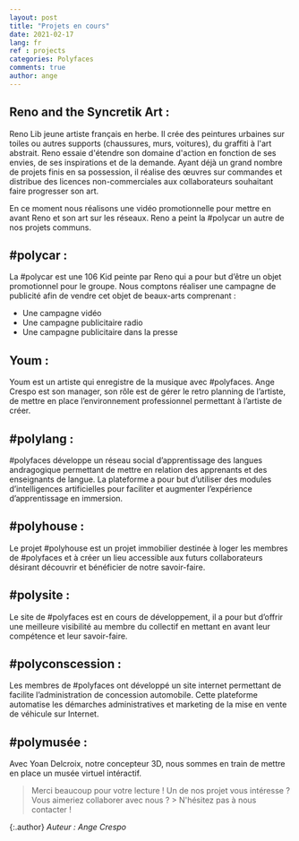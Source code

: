 ```yaml
---
layout: post
title: "Projets en cours"
date: 2021-02-17
lang: fr
ref : projects
categories: Polyfaces
comments: true
author: ange
---
```


## Reno and the Syncretik Art : 

Reno Lib jeune artiste français en herbe. 
Il crée des peintures urbaines sur toiles ou autres supports (chaussures, murs, voitures), du graffiti à l'art abstrait. Reno essaie d'étendre son domaine d'action en fonction de ses envies, de ses inspirations et de la demande.
Ayant déjà un grand nombre de projets finis en sa possession, il réalise des œuvres sur commandes et distribue des licences non-commerciales aux collaborateurs souhaitant faire progresser son art.

En ce moment nous réalisons une vidéo promotionnelle pour mettre en avant Reno et son art sur les réseaux.
Reno a peint la #polycar un autre de nos projets communs. 

## #polycar : 

La #polycar est une 106 Kid peinte par Reno qui a pour but d’être un objet promotionnel pour le groupe. Nous comptons réaliser une campagne de publicité afin de vendre cet objet de beaux-arts comprenant : 
- Une campagne vidéo
- Une campagne publicitaire radio
- Une campagne publicitaire dans la presse 

## Youm : 

Youm est un artiste qui enregistre de la musique avec #polyfaces. Ange Crespo est son manager, son rôle est de gérer le retro planning de l’artiste, de mettre en place l’environnement professionnel permettant à l’artiste de créer.


## #polylang : 

#polyfaces développe un réseau social d’apprentissage des langues andragogique permettant de mettre en relation des apprenants et des enseignants de langue. La plateforme a pour but d’utiliser des modules d’intelligences artificielles pour faciliter et augmenter l’expérience d’apprentissage en immersion. 

## #polyhouse : 

Le projet #polyhouse est un projet immobilier destinée à loger les membres de #polyfaces et à créer un lieu accessible aux futurs collaborateurs désirant découvrir et bénéficier de notre savoir-faire.  

## #polysite :

Le site de #polyfaces est en cours de développement, il a pour but d’offrir une meilleure visibilité au membre du collectif en mettant en avant leur compétence et leur savoir-faire. 

## #polyconscession : 

Les membres de #polyfaces ont développé un site internet permettant de facilite l’administration de concession automobile. Cette plateforme automatise les démarches administratives et marketing de la mise en vente de véhicule sur Internet.

## #polymusée :

Avec Yoan Delcroix, notre concepteur 3D, nous sommes en train de mettre en place un musée virtuel intéractif.


> Merci beaucoup pour votre lecture ! Un de nos projet vous intéresse ? Vous aimeriez collaborer avec nous ? > N'hésitez pas à nous contacter !


{:.author}
*Auteur : Ange Crespo*